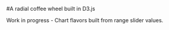 #A radial coffee wheel built in D3.js

Work in progress -
Chart flavors built from range slider values.
